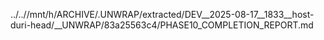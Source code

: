 ../..//mnt/h/ARCHIVE/.UNWRAP/extracted/DEV__2025-08-17__1833__host-duri-head/__UNWRAP/83a25563c4/PHASE10_COMPLETION_REPORT.md